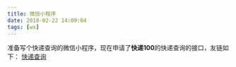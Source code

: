 ```yaml
---
title: 微信小程序
date: 2018-02-22 14:09:04
tags: [wx]
---
```

准备写个快递查询的微信小程序，现在申请了**快递100**的快递查询的接口，友链如下：
<a href="https://m.kuaidi100.com/" target="_blank">快递查询</a>
<!--more-->

